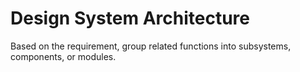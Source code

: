 # Design System Architecture

Based on the requirement, group related functions into subsystems, components, or modules.